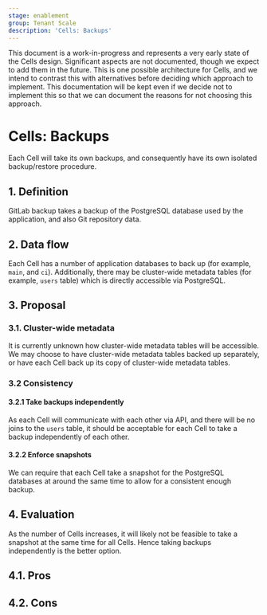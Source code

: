 ```yaml
---
stage: enablement
group: Tenant Scale
description: 'Cells: Backups'
---
```


<!-- vale gitlab.FutureTense = NO -->

This document is a work-in-progress and represents a very early state of the
Cells design. Significant aspects are not documented, though we expect to add
them in the future. This is one possible architecture for Cells, and we intend to
contrast this with alternatives before deciding which approach to implement.
This documentation will be kept even if we decide not to implement this so that
we can document the reasons for not choosing this approach.

# Cells: Backups

Each Cell will take its own backups, and consequently have its own isolated backup/restore procedure.

## 1. Definition

GitLab backup takes a backup of the PostgreSQL database used by the application, and also Git repository data.

## 2. Data flow

Each Cell has a number of application databases to back up (for example, `main`, and `ci`).
Additionally, there may be cluster-wide metadata tables (for example, `users` table) which is directly accessible via PostgreSQL.

## 3. Proposal

### 3.1. Cluster-wide metadata

It is currently unknown how cluster-wide metadata tables will be accessible.
We may choose to have cluster-wide metadata tables backed up separately, or have each Cell back up its copy of cluster-wide metadata tables.

### 3.2 Consistency

#### 3.2.1 Take backups independently

As each Cell will communicate with each other via API, and there will be no joins to the `users` table, it should be acceptable for each Cell to take a backup independently of each other.

#### 3.2.2 Enforce snapshots

We can require that each Cell take a snapshot for the PostgreSQL databases at around the same time to allow for a consistent enough backup.

## 4. Evaluation

As the number of Cells increases, it will likely not be feasible to take a snapshot at the same time for all Cells.
Hence taking backups independently is the better option.

## 4.1. Pros

## 4.2. Cons
